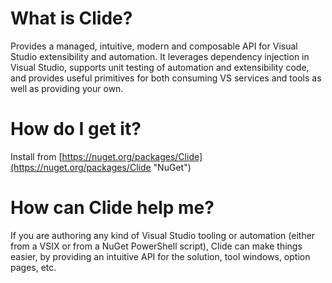 What is Clide?
=====

Provides a managed, intuitive, modern and composable API for Visual Studio extensibility and automation. It leverages dependency injection in Visual Studio, supports unit testing of automation and extensibility code, and provides useful primitives for both consuming VS services and tools as well as providing your own.

How do I get it?
=====
Install from [https://nuget.org/packages/Clide](https://nuget.org/packages/Clide "NuGet")

How can Clide help me?
=====

If you are authoring any kind of Visual Studio tooling or automation (either from a VSIX or from a NuGet PowerShell script), Clide can make things easier, by providing an intuitive API for the solution, tool windows, option pages, etc.
